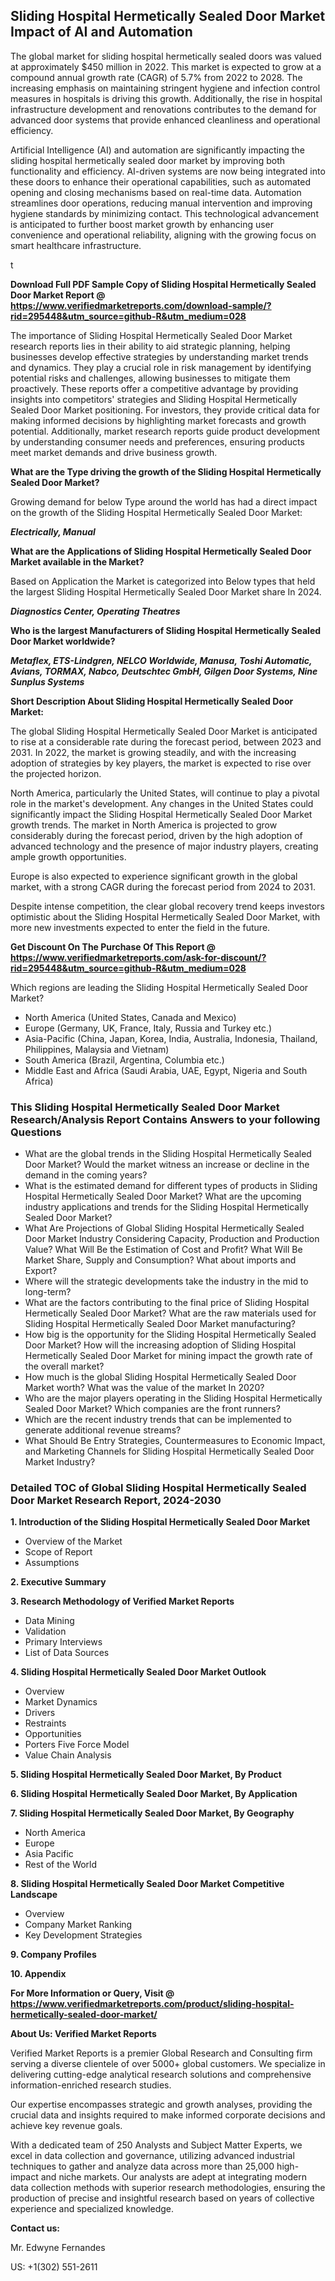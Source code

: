 <h2>Sliding Hospital Hermetically Sealed Door Market Impact of AI and Automation</h2><p>The global market for sliding hospital hermetically sealed doors was valued at approximately $450 million in 2022. This market is expected to grow at a compound annual growth rate (CAGR) of 5.7% from 2022 to 2028. The increasing emphasis on maintaining stringent hygiene and infection control measures in hospitals is driving this growth. Additionally, the rise in hospital infrastructure development and renovations contributes to the demand for advanced door systems that provide enhanced cleanliness and operational efficiency.</p><p>Artificial Intelligence (AI) and automation are significantly impacting the sliding hospital hermetically sealed door market by improving both functionality and efficiency. AI-driven systems are now being integrated into these doors to enhance their operational capabilities, such as automated opening and closing mechanisms based on real-time data. Automation streamlines door operations, reducing manual intervention and improving hygiene standards by minimizing contact. This technological advancement is anticipated to further boost market growth by enhancing user convenience and operational reliability, aligning with the growing focus on smart healthcare infrastructure.</p>t</p><p id="" class=""><strong>Download Full PDF Sample Copy of Sliding Hospital Hermetically Sealed Door Market Report @ <a href="https://www.verifiedmarketreports.com/download-sample/?rid=295448&utm_source=github-R&utm_medium=028" target="_blank">https://www.verifiedmarketreports.com/download-sample/?rid=295448&utm_source=github-R&utm_medium=028</a></strong></p><p>The importance of&nbsp;Sliding Hospital Hermetically Sealed Door Market research reports lies in their ability to aid strategic planning, helping businesses develop effective strategies by understanding market trends and dynamics. They play a crucial role in risk management by identifying potential risks and challenges, allowing businesses to mitigate them proactively. These reports offer a competitive advantage by providing insights into competitors' strategies and Sliding Hospital Hermetically Sealed Door Market positioning. For investors, they provide critical data for making informed decisions by highlighting market forecasts and growth potential. Additionally, market research reports guide product development by understanding consumer needs and preferences, ensuring products meet market demands and drive business growth.</p><p><strong>What are the&nbsp;Type driving the growth of the Sliding Hospital Hermetically Sealed Door Market?</strong></p><p id="" class="">Growing demand for below Type around the world has had a direct impact on the growth of the Sliding Hospital Hermetically Sealed Door Market:</p><em><strong>Electrically, Manual</strong></em></p><strong>What are the&nbsp;Applications&nbsp;of Sliding Hospital Hermetically Sealed Door Market available in the Market?</strong></p><p id="" class="">Based on Application the Market is categorized into Below types that held the largest Sliding Hospital Hermetically Sealed Door Market share In 2024.</p><em><strong>Diagnostics Center, Operating Theatres</strong></em></p><strong>Who is the largest Manufacturers of Sliding Hospital Hermetically Sealed Door Market worldwide?</strong></p><p><em><strong>Metaflex, ETS-Lindgren, NELCO Worldwide, Manusa, Toshi Automatic, Avians, TORMAX, Nabco, Deutschtec GmbH, Gilgen Door Systems, Nine Sunplus Systems</strong></em></p><p id="" class=""><strong>Short Description About Sliding Hospital Hermetically Sealed Door Market:</strong></p><p>The global Sliding Hospital Hermetically Sealed Door Market is anticipated to rise at a considerable rate during the forecast period, between 2023 and 2031. In 2022, the market is growing steadily, and with the increasing adoption of strategies by key players, the market is expected to rise over the projected horizon.</p><p>North America, particularly the United States, will continue to play a pivotal role in the market's development. Any changes in the United States could significantly impact the Sliding Hospital Hermetically Sealed Door Market growth trends. The market in North America is projected to grow considerably during the forecast period, driven by the high adoption of advanced technology and the presence of major industry players, creating ample growth opportunities.</p><p>Europe is also expected to experience significant growth in the global market, with a strong CAGR during the forecast period from 2024 to 2031.</p><p>Despite intense competition, the clear global recovery trend keeps investors optimistic about the Sliding Hospital Hermetically Sealed Door Market, with more new investments expected to enter the field in the future.</p><p id="" class=""><strong>Get Discount On The Purchase Of This Report @ <a href="https://www.verifiedmarketreports.com/ask-for-discount/?rid=295448&utm_source=github-R&utm_medium=028" target="_blank">https://www.verifiedmarketreports.com/ask-for-discount/?rid=295448&utm_source=github-R&utm_medium=028</a></strong></p>Which regions are leading the Sliding Hospital Hermetically Sealed Door Market?</p><ul><li>North America (United States, Canada and Mexico)</li><li>Europe (Germany, UK, France, Italy, Russia and Turkey etc.)</li><li>Asia-Pacific (China, Japan, Korea, India, Australia, Indonesia, Thailand, Philippines, Malaysia and Vietnam)</li><li>South America (Brazil, Argentina, Columbia etc.)</li><li>Middle East and Africa (Saudi Arabia, UAE, Egypt, Nigeria and South Africa)</li></ul><h3 id="" class="">This Sliding Hospital Hermetically Sealed Door Market Research/Analysis Report Contains Answers to your following Questions</h3><ul><li>What are the global trends in the Sliding Hospital Hermetically Sealed Door Market? Would the market witness an increase or decline in the demand in the coming years?</li><li>What is the estimated demand for different types of products in Sliding Hospital Hermetically Sealed Door Market? What are the upcoming industry applications and trends for the Sliding Hospital Hermetically Sealed Door Market?</li><li>What Are Projections of Global Sliding Hospital Hermetically Sealed Door Market Industry Considering Capacity, Production and Production Value? What Will Be the Estimation of Cost and Profit? What Will Be Market Share, Supply and Consumption? What about imports and Export?</li><li>Where will the strategic developments take the industry in the mid to long-term?</li><li>What are the factors contributing to the final price of Sliding Hospital Hermetically Sealed Door Market? What are the raw materials used for Sliding Hospital Hermetically Sealed Door Market manufacturing?</li><li>How big is the opportunity for the Sliding Hospital Hermetically Sealed Door Market? How will the increasing adoption of Sliding Hospital Hermetically Sealed Door Market for mining impact the growth rate of the overall market?</li><li>How much is the global Sliding Hospital Hermetically Sealed Door Market worth? What was the value of the market In 2020?</li><li>Who are the major players operating in the Sliding Hospital Hermetically Sealed Door Market? Which companies are the front runners?</li><li>Which are the recent industry trends that can be implemented to generate additional revenue streams?</li><li>What Should Be Entry Strategies, Countermeasures to Economic Impact, and Marketing Channels for Sliding Hospital Hermetically Sealed Door Market Industry?</li></ul><h3 id="" class="">Detailed TOC of Global Sliding Hospital Hermetically Sealed Door Market Research Report, 2024-2030</h3><p id="" class=""><strong>1. Introduction of the Sliding Hospital Hermetically Sealed Door Market</strong></p><ul><li>Overview of the Market</li><li>Scope of Report</li><li>Assumptions</li></ul><p id="" class=""><strong>2. Executive Summary</strong></p><p id="" class=""><strong>3. Research Methodology of Verified Market Reports</strong></p><ul><li>Data Mining</li><li>Validation</li><li>Primary Interviews</li><li>List of Data Sources</li></ul><p id="" class=""><strong>4. Sliding Hospital Hermetically Sealed Door Market Outlook</strong></p><ul><li>Overview</li><li>Market Dynamics</li><li>Drivers</li><li>Restraints</li><li>Opportunities</li><li>Porters Five Force Model</li><li>Value Chain Analysis</li></ul><p id="" class=""><strong>5. Sliding Hospital Hermetically Sealed Door Market, By Product</strong></p><p id="" class=""><strong>6. Sliding Hospital Hermetically Sealed Door Market, By Application</strong></p><p id="" class=""><strong>7. Sliding Hospital Hermetically Sealed Door Market, By Geography</strong></p><ul><li>North America</li><li>Europe</li><li>Asia Pacific</li><li>Rest of the World</li></ul><p id="" class=""><strong>8. Sliding Hospital Hermetically Sealed Door Market Competitive Landscape</strong></p><ul><li>Overview</li><li>Company Market Ranking</li><li>Key Development Strategies</li></ul><p id="" class=""><strong>9. Company Profiles</strong></p><p id="" class=""><strong>10. Appendix</strong></p><p id="" class=""><strong>For More Information or Query, Visit @ <a href="https://www.verifiedmarketreports.com/product/sliding-hospital-hermetically-sealed-door-market/" target="_blank">https://www.verifiedmarketreports.com/product/sliding-hospital-hermetically-sealed-door-market/</a></strong></p><p id="" class=""><strong>About Us: Verified Market Reports</strong></p><p id="" class="">Verified Market Reports is a premier Global Research and Consulting firm serving a diverse clientele of over 5000+ global customers. We specialize in delivering cutting-edge analytical research solutions and comprehensive information-enriched research studies.</p><p id="" class="">Our expertise encompasses strategic and growth analyses, providing the crucial data and insights required to make informed corporate decisions and achieve key revenue goals.</p><p id="" class="">With a dedicated team of 250 Analysts and Subject Matter Experts, we excel in data collection and governance, utilizing advanced industrial techniques to gather and analyze data across more than 25,000 high-impact and niche markets. Our analysts are adept at integrating modern data collection methods with superior research methodologies, ensuring the production of precise and insightful research based on years of collective experience and specialized knowledge.</p><p id="" class=""><strong>Contact us:</strong></p><p id="" class="">Mr. Edwyne Fernandes</p><p id="" class="">US: +1(302) 551-2611</p>
